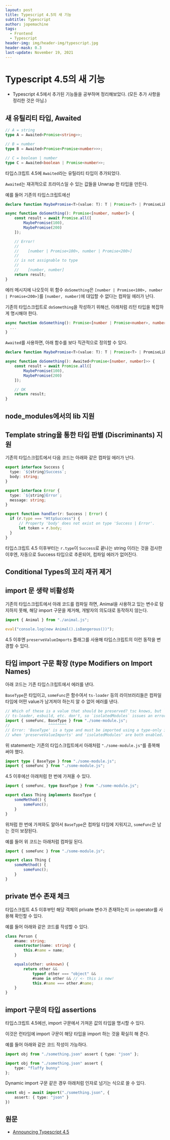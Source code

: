```yaml
---
layout: post
title: Typescript 4.5의 새 기능
subtitle: Typescript
author: jopemachine
tags:
  - Frontend
  - Typescript
header-img: img/header-img/typescript.jpg
header-mask: 0.3
last-update: November 19, 2021
---
```


# Typescript 4.5의 새 기능

- Typescript 4.5에서 추가된 기능들을 공부하며 정리해보았다. (모든 추가 사항을 정리한 것은 아님.)

## 새 유틸리티 타입, Awaited

```ts
// A = string
type A = Awaited<Promise<string>>;

// B = number
type B = Awaited<Promise<Promise<number>>>;

// C = boolean | number
type C = Awaited<boolean | Promise<number>>;
```

타입스크립트 4.5에 `Awaited`라는 유틸리티 타입이 추가되었다.

`Awaited`는 재귀적으로 프라미스일 수 있는 값들을 Unwrap 한 타입을 만든다.

예를 들어 기존의 타입스크립트에선 

```ts
declare function MaybePromise<T>(value: T): T | Promise<T> | PromiseLike<T>;

async function doSomething(): Promise<[number, number]> {
    const result = await Promise.all([
        MaybePromise(100),
        MaybePromise(200)
    ]);

    // Error!
    //
    //    [number | Promise<100>, number | Promise<200>]
    //
    // is not assignable to type
    //
    //    [number, number]
    return result;
}
```

에러 메시지에 나오듯이 위 함수 `doSomething`은 `[number | Promise<100>, number | Promise<200>]`를 `[number, number]`에 대입할 수 없다는 컴파일 에러가 난다.

기존의 타입스크립트로 `doSomething`을 작성하기 위해선, 아래처럼 리턴 타입을 복잡하게 명시해야 한다.

```ts
async function doSomething(): Promise<[number | Promise<number>, number | Promise<number>]> {
  ...
}
```

`Awaited`를 사용하면, 아래 함수를 보다 직관적으로 정의할 수 있다.

```ts
declare function MaybePromise<T>(value: T): T | Promise<T> | PromiseLike<T>;

async function doSomething(): Awaited<Promise<[number, number]>> {
    const result = await Promise.all([
        MaybePromise(100),
        MaybePromise(200)
    ]);

    // OK
    return result;
}
```

## node_modules에서의 lib 지원

## Template string을 통한 타입 판별 (Discriminants) 지원

기존의 타입스크립트에서 다음 코드는 아래와 같은 컴파일 에러가 난다.

```ts
export interface Success {
  type: `${string}Success`;
  body: string;
}

export interface Error {
  type: `${string}Error`;
  message: string;
}

export function handler(r: Success | Error) {
  if (r.type === "HttpSuccess") {
      // Property 'body' does not exist on type 'Success | Error'.
      let token = r.body;
  }
}
```

타입스크립트 4.5 이후부터는 `r.type`이 `Success`로 끝나는 string 이라는 것을 검사한 이후엔, 자동으로 Success 타입으로 추론되어, 컴파일 에러가 없어진다.

## Conditional Types의 꼬리 재귀 제거

## import 문 생략 비활성화

기존의 타입스크립트에서 아래 코드를 컴파일 하면, Animal을 사용하고 있는 변수로 탐지하지 못해, 해당 import 구문을 제거해, 개발자의 의도대로 동작하지 않는다.

```ts
import { Animal } from "./animal.js";

eval("console.log(new Animal().isDangerous())");
```

4.5 이후엔 `preserveValueImports` 플래그를 사용해 타입스크립트의 이런 동작을 변경할 수 있다.

## 타입 import 구문 확장 (type Modifiers on Import Names)

아래 코드는 기존 타입스크립트에서 에러를 낸다.

`BaseType`은 타입이고, `someFunc`은 함수여서 `ts-loader` 등의 라이브러리들은 컴파일 타임에 어떤 value가 남겨져야 하는지 알 수 없어 에러를 낸다.

```ts
// Which of these is a value that should be preserved? tsc knows, but `ts.transpileModule`,
// ts-loader, esbuild, etc. don't, so `isolatedModules` issues an error.
import { someFunc, BaseType } from "./some-module.js";
//                 ^^^^^^^^
// Error: 'BaseType' is a type and must be imported using a type-only import
// when 'preserveValueImports' and 'isolatedModules' are both enabled.```
```

위 statement는 기존의 타입스크립트에서 아래처럼 `"./some-module.js"`를 중복해 써야 했다.

```ts
import type { BaseType } from "./some-module.js";
import { someFunc } from "./some-module.js";
```

4.5 이후에선 아래처럼 한 번에 가져올 수 있다.

```ts
import { someFunc, type BaseType } from "./some-module.js";

export class Thing implements BaseType {
    someMethod() {
        someFunc();
    }
}
```

위처럼 한 번에 가져와도 알아서 `BaseType`은 컴파일 타임에 지워지고, `someFunc`은 남는 것이 보장된다.

예를 들어 위 코드는 아래처럼 컴파일 된다.

```js
import { someFunc } from "./some-module.js";

export class Thing {
    someMethod() {
        someFunc();
    }
}
```

## private 변수 존재 체크

타입스크립트 4.5 이후부턴 해당 객체의 private 변수가 존재하는지 `in` operator를 사용해 확인할 수 있다.

예를 들어 아래와 같은 코드를 작성할 수 있다.

```ts
class Person {
    #name: string;
    constructor(name: string) {
        this.#name = name;
    }

    equals(other: unknown) {
        return other &&
            typeof other === "object" &&
            #name in other && // <- this is new!
            this.#name === other.#name;
    }
}
```

## import 구문의 타입 assertions

타입스크립트 4.5에선, import 구문에서 가져온 값의 타입을 명시할 수 있다.

이것은 런타임에 import 구문이 해당 타입을 import 하는 것을 확실히 해 준다.

예를 들어 아래와 같은 코드 작성이 가능하다.

```ts
import obj from "./something.json" assert { type: "json" };
```

```ts
import obj from "./something.json" assert {
    type: "fluffy bunny"
};
```

Dynamic import 구문 같은 경우 아래처럼 인자로 넘기는 식으로 쓸 수 있다.

```ts
const obj = await import("./something.json", {
    assert: { type: "json" }
})
```

<!-- ## const assertion 관련 JSDoc 지원 보강

객체의 불변성을 보장하기 위해 아래처럼 `as const`를 사용하면 객체의 모든 프로퍼티가 readonly가 된다.

```ts
// type is { prop: string }
let a = { prop: "hello" };

// type is { readonly prop: "hello" }
let b = { prop: "hello" } as const;
```

타입스크립트 4.5 이후부턴 JSDoc 타입 선언에 아래와 같이 추가된다.

```js
// type is { prop: string }
let a = { prop: "hello" };

// type is { readonly prop: "hello" }
let b = /** @type {const} */ ({ prop: "hello" });
``` -->

## 원문

- [Announcing Typescript 4.5](https://devblogs.microsoft.com/typescript/announcing-typescript-4-5/)